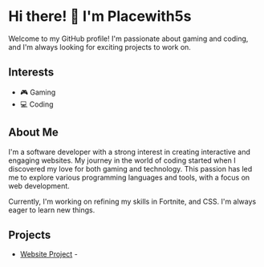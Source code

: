 # Hi there! 👋 I'm Placewith5s

Welcome to my GitHub profile! I'm passionate about gaming and coding, and I'm always looking for exciting projects to work on.

## Interests

- 🎮 Gaming
- 💻 Coding

## About Me

I'm a software developer with a strong interest in creating interactive and engaging websites. My journey in the world of coding started when I discovered my love for both gaming and technology. This passion has led me to explore various programming languages and tools, with a focus on web development.

Currently, I'm working on refining my skills in Fortnite, and CSS. I'm always eager to learn new things.

## Projects

- [Website Project](https://github.com/Placewith5s/Website) - 

